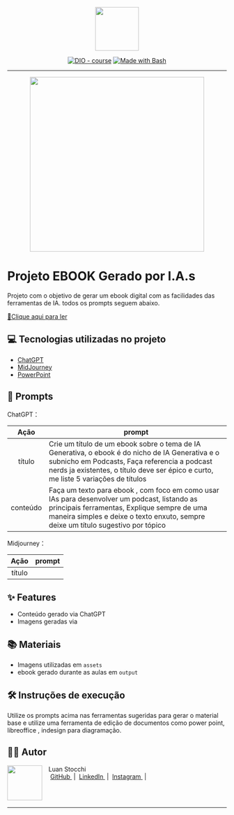 <p align="center">
    <img width="100" src=".github/assets/">
</p>


<p align="center">
<a href="https://dio.me/"><img src="https://img.shields.io/badge/DIO-Course-28DA77?logo=youtube" alt="DIO - course"></a>
<a href="https://www.gnu.org/software/bash/" title="Go to Bash homepage"><img src="https://img.shields.io/badge/Prompt-Project-blue?logo=gnu-bash&amp;logoColor=white" alt="Made with Bash"></a></p>

-------


<p align="center">
<img 
    src="./assets/"
    width="400"  
/>
</p>

# Projeto EBOOK Gerado por I.A.s




Projeto com o objetivo de gerar um ebook digital com as facilidades das ferramentas de IA. todos os prompts
seguem abaixo.

<a href="https://github.com/felipeAguiarCode/prompts-recipe-to-create-a-ebook/blob/main/output/" title="View PDF now"> 📕Clique aqui para ler</a>

## 💻 Tecnologias utilizadas no projeto

- [ChatGPT](https://chat.openai.com/) 
- [MidJourney]()
- [PowerPoint](https://www.microsoft.com/en/microsoft-365/powerpoint)

## 🧠 Prompts


ChatGPT：

|   Ação   | prompt                                                                                                                                                                                                                                                                         |
| :------: | ------------------------------------------------------------------------------------------------------------------------------------------------------------------------------------------------------------------------------------------------------------------------------ |
|  título  | Crie um título de um ebook sobre o tema de IA Generativa, o ebook é do nicho de IA Generativa e o subnicho em Podcasts, Faça referencia a podcast nerds ja existentes, o título deve ser épico e curto, me liste 5 variações de títulos |                                           
| conteúdo | Faça um texto para ebook , com foco em como usar IAs para desenvolver um podcast, listando as principais ferramentas, Explique sempre de uma maneira simples e deixe o texto enxuto, sempre deixe um título sugestivo por tópico  |



Midjourney：

|  Ação  | prompt                                                                                 |
| :----: | -------------------------------------------------------------------------------------- |
| título | |

## ✨ Features

- Conteúdo gerado via ChatGPT
- Imagens geradas via 

## 📚 Materiais

- Imagens utilizadas em `assets`
- ebook gerado durante as aulas em `output`

## 🛠️ Instruções de execução

Utilize os prompts acima nas ferramentas sugeridas para gerar o material base e utilize uma ferramenta de edição de documentos como power point, libreoffice , indesign para diagramação.

## 👨‍💻 Autor
<p>
    <img 
      align=left 
      margin=10 
      width=80 
      src="https://avatars.githubusercontent.com/u/240217680?v=4"
 />
    <p>&nbsp&nbsp&nbspLuan Stocchi<br>
    &nbsp&nbsp&nbsp
    <a 
        href="https://github.com/LuanStocchi">
        GitHub
    </a>
    &nbsp;|&nbsp;
    <a 
        href="www.linkedin.com/in/luan-cometti">
        LinkedIn
    </a>
    &nbsp;|&nbsp;
    <a 
        href="https://www.instagram.com/luancometti?igsh=MTF0dHgyYWU3cjl1YQ==">
        Instagram
    </a>
    &nbsp;|&nbsp;</p>
</p>
<br/><br/>
<p>


----

